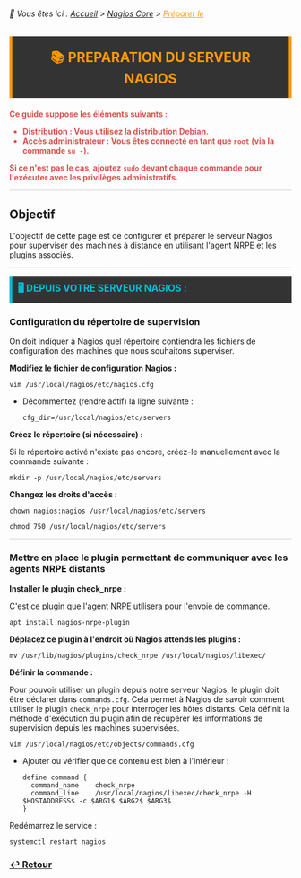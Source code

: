 <link rel="stylesheet" type="text/css" href="../../assets/css/principal-theme.css">

###### 📂 Vous êtes ici : [Accueil](../../index.md) > [Nagios Core](../nagioscore-debian/index.md) > <a href="." style="color: #ff9900; text-decoration: underline;">Préparer le</a>


<div style="background-color: #333; color: #fff; border-left: 5px solid #ff9900; border-right: 5px solid #ff9900; padding: 20px 25px; margin-bottom: 20px; text-align: center;">
  <strong style="font-size: 24px; color: #ff9900;">📚 PREPARATION DU SERVEUR NAGIOS</strong>
</div>

<!-- Alerte importante concernant la distribution et les droits d'utilisateur -->
<div style="color: #d9534f; font-weight: bold; margin-bottom: 1em;">

  <p>Ce guide suppose les éléments suivants :</p>
  <ul>
    <li><strong>Distribution :</strong> Vous utilisez la distribution <strong>Debian</strong>.</li>
    <li><strong>Accès administrateur :</strong> Vous êtes connecté en tant que <code>root</code> (via la commande <code>su -</code>).</li>
  </ul>
  <p>Si ce n'est pas le cas, ajoutez <code>sudo</code> devant chaque commande pour l'exécuter avec les privilèges administratifs.</p>
</div>


<hr style="border: 1px solid #ccc; height: 1px; background-color: #ccc; border: none;">

## Objectif

L'objectif de cette page est de configurer et préparer le serveur Nagios pour superviser des machines à distance en utilisant l'agent NRPE et les plugins associés.

<hr style="border: 1px solid #ccc; height: 1px; background-color: #ccc; border: none;">

<!-- Section "Depuis votre serveur Nagios" avec un fond sombre, couleurs contrastées et texte clair -->
<div style="background-color: #333; color: #fff; border-left: 5px solid #00bcd4; padding: 10px 10px; margin-bottom: 20px;">
  <strong style="font-size: 17px; color: #00bcd4;">🖥️ DEPUIS VOTRE SERVEUR NAGIOS :</strong>
</div>

### Configuration du répertoire de supervision 
On doit indiquer à Nagios quel répertoire contiendra les fichiers de configuration des machines que nous souhaitons superviser.


**Modifiez le fichier de configuration Nagios :**  

```
vim /usr/local/nagios/etc/nagios.cfg
```

- Décommentez (rendre actif) la ligne suivante :

  ```
  cfg_dir=/usr/local/nagios/etc/servers
  ```


**Créez le répertoire (si nécessaire) :**

Si le répertoire activé n'existe pas encore, créez-le manuellement avec la commande suivante :

```
mkdir -p /usr/local/nagios/etc/servers
```


**Changez les droits d'accès :**

```
chown nagios:nagios /usr/local/nagios/etc/servers
```
```
chmod 750 /usr/local/nagios/etc/servers
```
<hr style="border: 1px solid #ccc; height: 1px; background-color: #ccc; border: none;">

### Mettre en place le plugin permettant de communiquer avec les agents NRPE distants


**Installer le plugin check_nrpe :**

C'est ce plugin que l'agent NRPE utilisera pour l'envoie de commande.
```
apt install nagios-nrpe-plugin
```
**Déplacez ce plugin à l'endroit où Nagios attends les plugins :**
```
mv /usr/lib/nagios/plugins/check_nrpe /usr/local/nagios/libexec/
```


**Définir la commande :**

Pour pouvoir utiliser un plugin depuis notre serveur Nagios, le plugin doit être déclarer  dans `commands.cfg`. Cela permet à Nagios de savoir comment utiliser le plugin `check_nrpe` pour interroger les hôtes distants. Cela définit la méthode d'exécution du plugin afin de récupérer les informations de supervision depuis les machines supervisées.

```
vim /usr/local/nagios/etc/objects/commands.cfg
```

- Ajouter ou vérifier que ce contenu est bien à l'intérieur :
  ```
  define command {
    command_name    check_nrpe
    command_line    /usr/local/nagios/libexec/check_nrpe -H $HOSTADDRESS$ -c $ARG1$ $ARG2$ $ARG3$
  }
  ```

Redémarrez le service :
```
systemctl restart nagios
```

### **[↩️ Retour](../../linux/nagioscore-debian/index.md)**